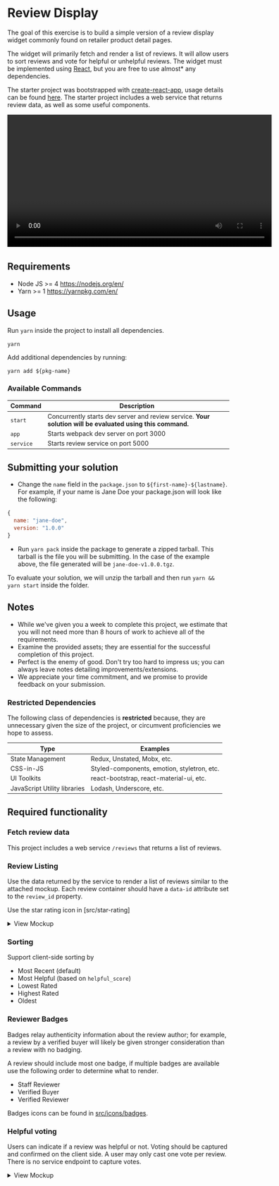 # Review Display

The goal of this exercise is to build a simple version of a review display widget commonly found on retailer product detail pages.

The widget will primarily fetch and render a list of reviews. It will allow users to sort reviews and vote for helpful or unhelpful reviews. The widget must be implemented using [React](https://reactjs.org/), but you are free to use almost\* any dependencies.

The starter project was bootstrapped with [create-react-app](https://github.com/facebook/create-react-app), usage details can be found [here](CREATE_REACT_APP_README.md). The starter project includes a web service that returns review data, as well as some useful components.

<video height="300">
<source src="https://res.cloudinary.com/powerreviews/video/upload/v1561066786/take-home-challenge_uy31zs.mp4" type="video/mp4" controls/>
Your browser does not support the video tag.
Visit <a href="https://res.cloudinary.com/powerreviews/video/upload/v1561066786/take-home-challenge_uy31zs.mp4">https://res.cloudinary.com/powerreviews/video/upload/v1561066786/take-home-challenge_uy31zs.mp4</a> to watch video
</video>

## Requirements

- Node JS >= 4 https://nodejs.org/en/
- Yarn >= 1 https://yarnpkg.com/en/

## Usage

Run `yarn` inside the project to install all dependencies.

```
yarn
```

Add additional dependencies by running:

```
yarn add ${pkg-name}
```

### Available Commands

| Command   | Description                                                                                                |
| --------- | ---------------------------------------------------------------------------------------------------------- |
| `start`   | Concurrently starts dev server and review service. **Your solution will be evaluated using this command.** |
| `app`     | Starts webpack dev server on port 3000                                                                     |
| `service` | Starts review service on port 5000                                                                         |

## Submitting your solution

- Change the `name` field in the `package.json` to `${first-name}-${lastname}`. For example, if your name is Jane Doe your package.json will look like the following:

```js
{
  name: "jane-doe",
  version: "1.0.0"
}
```

- Run `yarn pack` inside the package to generate a zipped tarball. This tarball is the file you will be submitting. In the case of the example above, the file generated will be `jane-doe-v1.0.0.tgz`.

To evaluate your solution, we will unzip the tarball and then run `yarn && yarn start` inside the folder.

## Notes

- While we've given you a week to complete this project, we estimate that you will not need more than 8 hours of work to achieve all of the requirements.
- Examine the provided assets; they are essential for the successful completion of this project.
- Perfect is the enemy of good. Don't try too hard to impress us; you can always leave notes detailing improvements/extensions.
- We appreciate your time commitment, and we promise to provide feedback on your submission.

### Restricted Dependencies

The following class of dependencies is **restricted** because, they are unnecessary given the size of the project, or circumvent proficiencies we hope to assess.

| Type                         | Examples                                    |
| ---------------------------- | ------------------------------------------- |
| State Management             | Redux, Unstated, Mobx, etc.                 |
| CSS-in-JS                    | Styled-components, emotion, styletron, etc. |
| UI Toolkits                  | react-bootstrap, react-material-ui, etc.    |
| JavaScript Utility libraries | Lodash, Underscore, etc.                    |

## Required functionality

### Fetch review data

This project includes a web service `/reviews` that returns a list of reviews.

### Review Listing

Use the data returned by the service to render a list of reviews similar to the attached mockup. Each review container should have a `data-id` attribute set to the `review_id` property.

Use the star rating icon in [src/star-rating]

<details>
<summary>View Mockup</summary>
<img src="mockups/review-display.png" />
</details>

### Sorting

Support client-side sorting by

- Most Recent (default)
- Most Helpful (based on `helpful_score`)
- Lowest Rated
- Highest Rated
- Oldest

### Reviewer Badges

Badges relay authenticity information about the review author; for example, a review by a verified buyer will likely be given stronger consideration than a review with no badging.

A review should include most one badge, if multiple badges are available use the following order to determine what to render.

- Staff Reviewer
- Verified Buyer
- Verified Reviewer

Badges icons can be found in [src/icons/badges](src/icons/badges.js).

### Helpful voting

Users can indicate if a review was helpful or not. Voting should be captured and confirmed on the client side. A user may only cast one vote per review. There is no service endpoint to capture votes.

<details>
<summary>View Mockup</summary>
<img src="mockups/voting.gif" style="padding:20px 10px 10px;background-color:white;box-shadow: 0 2px 2px 0 rgba(0, 0, 0, 0.24);"/>
</video>
</details>
